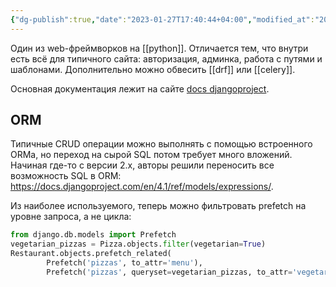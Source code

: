 ```yaml
---
{"dg-publish":true,"date":"2023-01-27T17:40:44+04:00","modified_at":"2023-01-27T17:48:37+04:00","title":"django","permalink":"/django/","dgPassFrontmatter":true}
---
```



Один из web-фреймворков на [[python]]. Отличается тем, что внутри есть всё для типичного сайта: авторизация, админка, работа с путями и шаблонами. Дополнительно можно обвесить [[drf]] или [[celery]]. 

Основная документация лежит на сайте [docs djangoproject](https://docs.djangoproject.com/).

## ORM

Типичные CRUD операции можно выполнять с помощью встроенного ORMa, но переход на сырой SQL потом требует много вложений. Начиная где-то с версии 2.х, авторы решили переносить все возможность SQL в ORM: https://docs.djangoproject.com/en/4.1/ref/models/expressions/.

Из наиболее используемого, теперь можно фильтровать prefetch на уровне запроса, а не цикла:

```python
from django.db.models import Prefetch
vegetarian_pizzas = Pizza.objects.filter(vegetarian=True)
Restaurant.objects.prefetch_related(
        Prefetch('pizzas', to_attr='menu'),
        Prefetch('pizzas', queryset=vegetarian_pizzas, to_attr='vegetarian_menu'))
```
